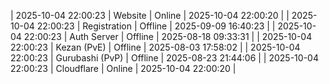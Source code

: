 | 2025-10-04 22:00:23 | Website | Online | 2025-10-04 22:00:20 |
| 2025-10-04 22:00:23 | Registration | Offline | 2025-09-09 16:40:23 |
| 2025-10-04 22:00:23 | Auth Server | Offline | 2025-08-18 09:33:31 |
| 2025-10-04 22:00:23 | Kezan (PvE) | Offline | 2025-08-03 17:58:02 |
| 2025-10-04 22:00:23 | Gurubashi (PvP) | Offline | 2025-08-23 21:44:06 |
| 2025-10-04 22:00:23 | Cloudflare | Online | 2025-10-04 22:00:20 |
